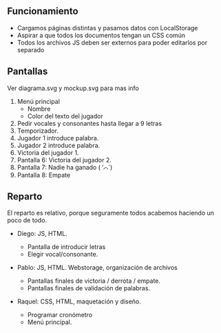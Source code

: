 ## Funcionamiento
* Cargamos páginas distintas y pasamos datos con LocalStorage
* Aspirar a que todos los documentos tengan un CSS común
* Todos los archivos JS deben ser externos para poder editarlos por separado

## Pantallas
Ver diagrama.svg y mockup.svg para mas info

1. Menú principal
    * Nombre
    * Color del texto del jugador
2. Pedir vocales y consonantes hasta llegar a 9 letras
3. Temporizador.
4. Jugador 1 introduce palabra.
5. Jugador 2 introduce palabra.
6. Victoria del jugador 1.
7. Pantalla 6: Victoria del jugador 2.
8. Pantalla 7: Nadie ha ganado ( ′⌒`)
9. Pantalla 8: Empate

## Reparto
El reparto es relativo, porque seguramente todos acabemos haciendo un poco de todo.

* Diego: JS, HTML.
    * Pantalla de introducir letras
    * Elegir vocal/consonante.

* Pablo: JS, HTML. Webstorage, organización de archivos
    * Pantallas finales de victoria / derrota / empate.
    * Pantallas finales de validación de palabras.

* Raquel: CSS, HTML, maquetación y diseño.
    * Programar cronómetro
    * Menú principal.